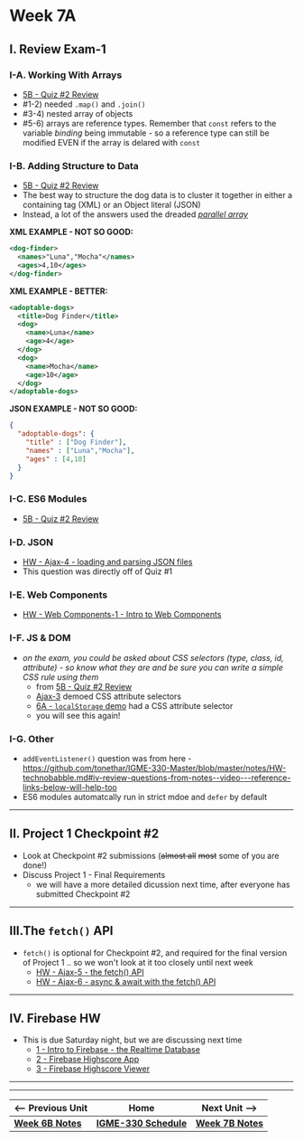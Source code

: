 # Week 7A

## I. Review Exam-1

### I-A. Working With Arrays

- [5B - Quiz #2 Review](https://github.com/tonethar/IGME-330-Spring-2022/blob/main/weekly/05B.md#part-a---string-production)
- #1-2) needed `.map()` and `.join()`
- #3-4) nested array of objects
- #5-6) arrays are reference types. Remember that `const` refers to the variable *binding* being immutable - so a reference type can still be modified EVEN if the array is delared with `const`

### I-B. Adding Structure to Data

- [5B - Quiz #2 Review](https://github.com/tonethar/IGME-330-Spring-2022/blob/main/weekly/05B.md#part-b---adding-structure-to-data)
- The best way to structure the dog data is to cluster it together in either a containing tag (XML) or an Object literal (JSON)
- Instead, a lot of the answers used the dreaded [*parallel array*](https://en.wikipedia.org/wiki/Parallel_array)

**XML EXAMPLE - NOT SO GOOD:**

```xml
<dog-finder>
  <names>"Luna","Mocha"</names>
  <ages>4,10</ages>
</dog-finder>
```

**XML EXAMPLE - BETTER:**

```xml
<adoptable-dogs>
  <title>Dog Finder</title>
  <dog>
    <name>Luna</name>
    <age>4</age>
  </dog>
  <dog>
    <name>Mocha</name>
    <age>10</age>
  </dog>
</adoptable-dogs>
```

**JSON EXAMPLE - NOT SO GOOD:**

```json
{
  "adoptable-dogs": {
    "title" : ["Dog Finder"],
    "names" : ["Luna","Mocha"],
    "ages" : [4,10]
  }
}
```

### I-C. ES6 Modules

- [5B - Quiz #2 Review](https://github.com/tonethar/IGME-330-Spring-2022/blob/main/weekly/05B.md#part-c---es6-modules)

### I-D. JSON

- [HW - Ajax-4 - loading and parsing JSON files](https://github.com/tonethar/IGME-330-Master/blob/master/notes/HW-ajax-4.md)
- This question was directly off of Quiz #1


### I-E. Web Components

- [HW - Web Components-1 - Intro to Web Components](https://github.com/tonethar/IGME-330-Master/blob/master/notes/HW-wc-1.md)

### I-F. JS & DOM

- *on the exam, you could be asked about CSS selectors (type, class, id, attribute) - so know what they are and be sure you can write a simple CSS rule using them*
  - from [5B - Quiz #2 Review](https://github.com/tonethar/IGME-330-Spring-2022/blob/main/weekly/05B.md#part-g---fix-the-code)
  - [Ajax-3](https://github.com/tonethar/IGME-330-Master/blob/master/notes/HW-ajax-3.md) demoed CSS attribute selectors
  - [6A - `localStorage` demo](https://github.com/tonethar/IGME-330-Spring-2022/blob/main/weekly/06A.md#iv-localstorage-demo) had a CSS attribute selector
  - you will see this again!

### I-G. Other

- `addEventListener()` question was from here - https://github.com/tonethar/IGME-330-Master/blob/master/notes/HW-technobabble.md#iv-review-questions-from-notes--video---reference-links-below-will-help-too
- ES6 modules automatcally run in strict mdoe and `defer` by default


<hr>

## II. Project 1 Checkpoint #2

- Look at Checkpoint #2 submissions (~~almost all~~ ~~most~~ some of you are done!)
- Discuss Project 1 - Final Requirements
  - we will have a more detailed dicussion next time, after everyone has submitted Checkpoint #2

<hr>

## III.The `fetch()` API

- `fetch()` is optional for Checkpoint #2, and required for the final version of Project 1 .. so we won't look at it too closely until next week
  - [HW - Ajax-5 - the fetch() API](https://github.com/tonethar/IGME-330-Master/blob/master/notes/HW-ajax-5.md)
  - [HW - Ajax-6 - async & await with the fetch() API](https://github.com/tonethar/IGME-330-Master/blob/master/notes/HW-ajax-6.md)

<hr>

## IV. Firebase HW
- This is due Saturday night, but we are discussing next time
  - [1 - Intro to Firebase - the Realtime Database](https://github.com/tonethar/IGME-330-Master/blob/master/notes/firebase-1.md)
  - [2 - Firebase Highscore App](https://github.com/tonethar/IGME-330-Master/blob/master/notes/firebase-2.md)
  - [3 - Firebase Highscore Viewer](https://github.com/tonethar/IGME-330-Master/blob/master/notes/firebase-3.md)

<hr><hr>

| <-- Previous Unit | Home | Next Unit -->
| --- | --- | --- 
| [**Week 6B Notes**](06B.md)     |  [**IGME-330 Schedule**](../schedule.md) | [**Week 7B Notes**](07B.md) 
